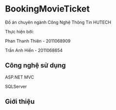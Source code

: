 # BookingMovieTicket
Đồ án chuyên ngành Công Nghệ Thông Tin HUTECH

Thực hiện bởi:

Phan Thanh Thiên - 2011068909

Trần Anh Hiển - 2011068654

## Công nghệ sử dụng
ASP.NET MVC

SQLServer

## Giới thiệu
